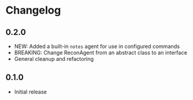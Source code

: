 # Changelog

## 0.2.0

- NEW: Added a built-in `notes` agent for use in configured commands
- BREAKING: Change ReconAgent from an abstract class to an interface
- General cleanup and refactoring

## 0.1.0

- Initial release